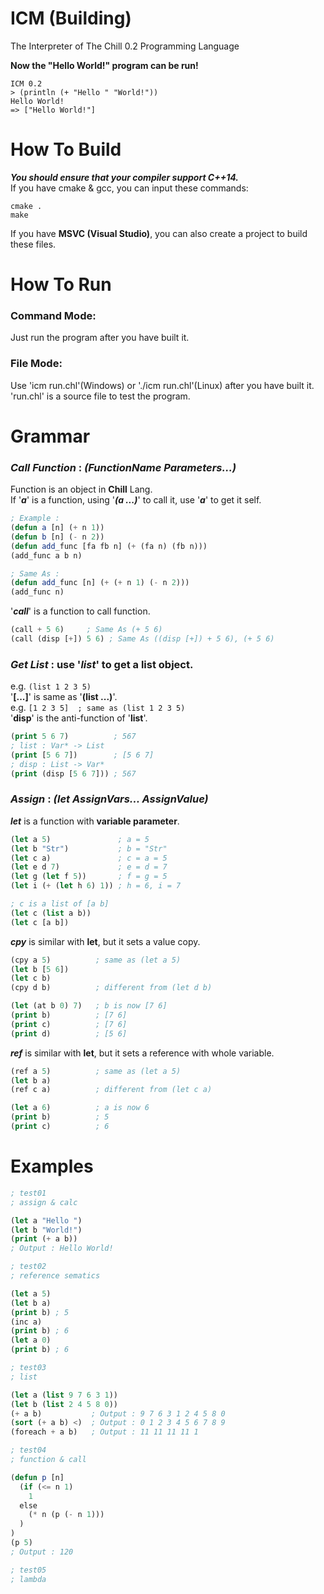 # ICM (Building)
The Interpreter of The Chill 0.2 Programming Language

**Now the "Hello World!" program can be run!**

```
ICM 0.2
> (println (+ "Hello " "World!"))
Hello World!
=> ["Hello World!"]
```

# How To Build
***You should ensure that your compiler support C++14.***<br>
If you have cmake & gcc, you can input these commands:
```
cmake .
make
```
If you have **MSVC (Visual Studio)**, you can also create a project to build these files.<br>

# How To Run
### Command Mode:
Just run the program after you have built it.
### File Mode:
Use 'icm run.chl'(Windows) or './icm run.chl'(Linux) after you have built it.
'run.chl' is a source file to test the program.

# Grammar
### ***Call Function*** : *(FunctionName Parameters...)*<br>
Function is an object in **Chill** Lang.<br>
If '***a***' is a function, using '***(a ...)***' to call it, use '***a***' to get it self.<br>
```lisp
; Example :
(defun a [n] (+ n 1))
(defun b [n] (- n 2))
(defun add_func [fa fb n] (+ (fa n) (fb n)))
(add_func a b n)

; Same As :
(defun add_func [n] (+ (+ n 1) (- n 2)))
(add_func n)
```
'***call***' is a function to call function.
```lisp
(call + 5 6)     ; Same As (+ 5 6)
(call (disp [+]) 5 6) ; Same As ((disp [+]) + 5 6), (+ 5 6)
```

### ***Get List*** : use '*list*' to get a list object.<br>
e.g. `(list 1 2 3 5)`<br>
'**[...]**' is same as '**(list ...)**'.<br>
e.g. `[1 2 3 5]  ; same as (list 1 2 3 5)`<br>
'**disp**' is the anti-function of '**list**'.<br>
```lisp
(print 5 6 7)          ; 567
; list : Var* -> List
(print [5 6 7])        ; [5 6 7]
; disp : List -> Var*
(print (disp [5 6 7])) ; 567
```

### ***Assign*** : *(let AssignVars... AssignValue)*<br>
***let*** is a function with **variable parameter**.<br>
```lisp
(let a 5)               ; a = 5
(let b "Str")           ; b = "Str"
(let c a)               ; c = a = 5
(let e d 7)             ; e = d = 7
(let g (let f 5))       ; f = g = 5
(let i (+ (let h 6) 1)) ; h = 6, i = 7

; c is a list of [a b]
(let c (list a b))
(let c [a b])
```

***cpy*** is similar with **let**, but it sets a value copy.

```lisp
(cpy a 5)          ; same as (let a 5)
(let b [5 6])
(let c b)
(cpy d b)          ; different from (let d b)

(let (at b 0) 7)   ; b is now [7 6]
(print b)          ; [7 6]
(print c)          ; [7 6]
(print d)          ; [5 6]
```

***ref*** is similar with **let**, but it sets a reference with whole variable.

```lisp
(ref a 5)          ; same as (let a 5)
(let b a)
(ref c a)          ; different from (let c a)

(let a 6)          ; a is now 6
(print b)          ; 5
(print c)          ; 6
```


# Examples

```lisp
; test01
; assign & calc

(let a "Hello ")
(let b "World!")
(print (+ a b))
; Output : Hello World!

; test02
; reference sematics

(let a 5)
(let b a)
(print b) ; 5
(inc a)
(print b) ; 6
(let a 0)
(print b) ; 6

; test03
; list

(let a (list 9 7 6 3 1))
(let b (list 2 4 5 8 0))
(+ a b)           ; Output : 9 7 6 3 1 2 4 5 8 0
(sort (+ a b) <)  ; Output : 0 1 2 3 4 5 6 7 8 9
(foreach + a b)   ; Output : 11 11 11 11 1

; test04
; function & call

(defun p [n]
  (if (<= n 1)
    1
  else
    (* n (p (- n 1)))
  )
)
(p 5)
; Output : 120

; test05
; lambda
```